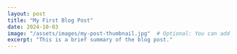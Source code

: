 ```yaml
---
layout: post
title: "My First Blog Post"
date: 2024-10-03
image: "/assets/images/my-post-thumbnail.jpg"  # Optional: You can add a thumbnail image here
excerpt: "This is a brief summary of the blog post."
---
```

